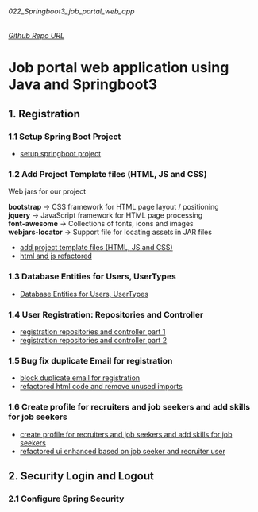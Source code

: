 ###### 022_Springboot3_job_portal_web_app
###### [Github Repo URL](https://github.com/bibhusprasad/022_Springboot3_job_portal_web_app)

# Job portal web application using Java and Springboot3 

## 1. Registration
### 1.1 Setup Spring Boot Project
* [setup springboot project](https://github.com/bibhusprasad/022_Springboot3_job_portal_web_app/commit/7e64e0096217dbe4eccb6539a214367804368e74)

### 1.2 Add Project Template files (HTML, JS and CSS)
Web jars for our project 

**bootstrap**       -> CSS framework for HTML page layout / positioning  
**jquery**          -> JavaScript framework for HTML page processing  
**font-awesome**    -> Collections of fonts, icons and images  
**webjars-locator** -> Support file for locating assets in JAR files
* [add project template files (HTML, JS and CSS)](https://github.com/bibhusprasad/022_Springboot3_job_portal_web_app/commit/92877a605bedbf7564d7c2cfd33bc731a6c8b401)
* [html and js refactored](https://github.com/bibhusprasad/022_Springboot3_job_portal_web_app/commit/06b167e4be104ee0e446fd912578a3e43eddfbc9)

### 1.3 Database Entities for Users, UserTypes
* [Database Entities for Users, UserTypes](https://github.com/bibhusprasad/022_Springboot3_job_portal_web_app/commit/613d442f4c96b5e49b287d4d4ce38e7344c7bb16)

### 1.4 User Registration: Repositories and Controller
* [registration repositories and controller part 1](https://github.com/bibhusprasad/022_Springboot3_job_portal_web_app/commit/8a4fd05e7ba33dfb62e829e90ac23b6efda1ef79)
* [registration repositories and controller part 2](https://github.com/bibhusprasad/022_Springboot3_job_portal_web_app/commit/84299918f2673482e5b18d6b1c26a9a2b324fb65)

### 1.5 Bug fix duplicate Email for registration
* [block duplicate email for registration](https://github.com/bibhusprasad/022_Springboot3_job_portal_web_app/commit/327bd1eb15f9f8f136ba8171eaaf65e46962fcb9)
* [refactored html code and remove unused imports](https://github.com/bibhusprasad/022_Springboot3_job_portal_web_app/commit/5caeac4cdcde1b5c9da2cccb44c0a261ff38d062)

### 1.6 Create profile for recruiters and job seekers and add skills for job seekers
* [create profile for recruiters and job seekers and add skills for job seekers](https://github.com/bibhusprasad/022_Springboot3_job_portal_web_app/commit/a2cc4fffe2af07f11babcec169166da0c664ebe7)
* [refactored ui enhanced based on job seeker and recruiter user](https://github.com/bibhusprasad/022_Springboot3_job_portal_web_app/commit/187fe3f995a24dbb9d41caf402e016319cecf22e)

## 2. Security Login and Logout
### 2.1 Configure Spring Security